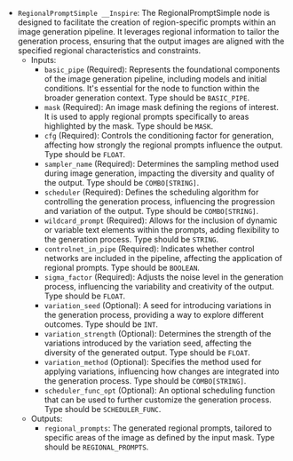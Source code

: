 - `RegionalPromptSimple __Inspire`: The RegionalPromptSimple node is designed to facilitate the creation of region-specific prompts within an image generation pipeline. It leverages regional information to tailor the generation process, ensuring that the output images are aligned with the specified regional characteristics and constraints.
    - Inputs:
        - `basic_pipe` (Required): Represents the foundational components of the image generation pipeline, including models and initial conditions. It's essential for the node to function within the broader generation context. Type should be `BASIC_PIPE`.
        - `mask` (Required): An image mask defining the regions of interest. It is used to apply regional prompts specifically to areas highlighted by the mask. Type should be `MASK`.
        - `cfg` (Required): Controls the conditioning factor for generation, affecting how strongly the regional prompts influence the output. Type should be `FLOAT`.
        - `sampler_name` (Required): Determines the sampling method used during image generation, impacting the diversity and quality of the output. Type should be `COMBO[STRING]`.
        - `scheduler` (Required): Defines the scheduling algorithm for controlling the generation process, influencing the progression and variation of the output. Type should be `COMBO[STRING]`.
        - `wildcard_prompt` (Required): Allows for the inclusion of dynamic or variable text elements within the prompts, adding flexibility to the generation process. Type should be `STRING`.
        - `controlnet_in_pipe` (Required): Indicates whether control networks are included in the pipeline, affecting the application of regional prompts. Type should be `BOOLEAN`.
        - `sigma_factor` (Required): Adjusts the noise level in the generation process, influencing the variability and creativity of the output. Type should be `FLOAT`.
        - `variation_seed` (Optional): A seed for introducing variations in the generation process, providing a way to explore different outcomes. Type should be `INT`.
        - `variation_strength` (Optional): Determines the strength of the variations introduced by the variation seed, affecting the diversity of the generated output. Type should be `FLOAT`.
        - `variation_method` (Optional): Specifies the method used for applying variations, influencing how changes are integrated into the generation process. Type should be `COMBO[STRING]`.
        - `scheduler_func_opt` (Optional): An optional scheduling function that can be used to further customize the generation process. Type should be `SCHEDULER_FUNC`.
    - Outputs:
        - `regional_prompts`: The generated regional prompts, tailored to specific areas of the image as defined by the input mask. Type should be `REGIONAL_PROMPTS`.

